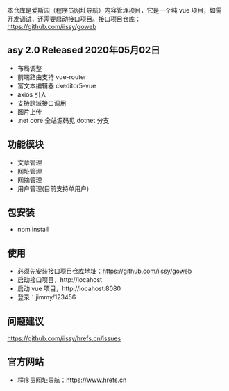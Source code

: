 本仓库是爱斯园（程序员网址导航）内容管理项目，它是一个纯 vue 项目，如需开发调试，还需要启动接口项目。接口项目仓库：https://github.com/iissy/goweb

## asy 2.0 Released 2020年05月02日
+ 布局调整
+ 前端路由支持 vue-router
+ 富文本编辑器 ckeditor5-vue
+ axios 引入
+ 支持跨域接口调用
+ 图片上传
+ .net core 全站源码见 dotnet 分支

## 功能模块
+ 文章管理
+ 网址管理
+ 网摘管理
+ 用户管理(目前支持单用户)

## 包安装
+ npm install

## 使用
+ 必须先安装接口项目仓库地址：https://github.com/iissy/goweb
+ 启动接口项目，http://locahost
+ 启动 vue 项目，http://locahost:8080
+ 登录：jimmy/123456

## 问题建议
https://github.com/iissy/hrefs.cn/issues

## 官方网站
+ 程序员网址导航：https://www.hrefs.cn